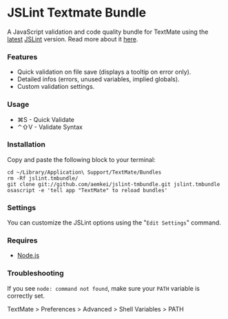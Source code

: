 # JSLint Textmate Bundle #


A JavaScript validation and code quality bundle for TextMate using the [latest](https://github.com/douglascrockford/JSLint) [JSLint](jslint.com) version. Read more about it [here](http://tech.groups.yahoo.com/group/jslint_com/message/1730).

### Features ###

* Quick validation on file save (displays a tooltip on error only).
* Detailed infos (errors, unused variables, implied globals).
* Custom validation settings.

### Usage ###

*  ⌘S - Quick Validate
* ⌃⇧V - Validate Syntax

### Installation ###

Copy and paste the following block to your terminal:

    cd ~/Library/Application\ Support/TextMate/Bundles
    rm -Rf jslint.tmbundle/
    git clone git://github.com/aemkei/jslint-tmbundle.git jslint.tmbundle
    osascript -e 'tell app "TextMate" to reload bundles'

### Settings ###

You can customize the JSLint options using the "`Edit Settings`" command.

### Requires ###

* [Node.js](http://nodejs.org/)

### Troubleshooting ###

If you see `node: command not found`, make sure your `PATH` variable is correctly set.    

TextMate > Preferences > Advanced > Shell Variables > PATH